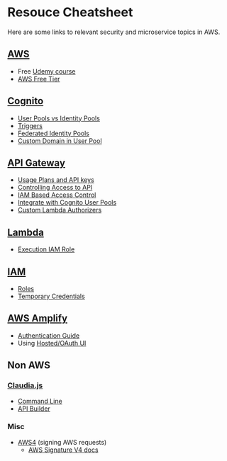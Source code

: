 # Resouce Cheatsheet

Here are some links to relevant security and microservice topics in AWS.

## [AWS](https://aws.amazon.com/getting-started/)
* Free [Udemy course](https://www.udemy.com/aws-essentials/)
* [AWS Free Tier](https://aws.amazon.com/free/)

## [Cognito](https://docs.aws.amazon.com/cognito/latest/developerguide/what-is-amazon-cognito.html)
* [User Pools vs Identity Pools](https://codeburst.io/the-difference-between-aws-cognito-userpools-and-federated-identities-9b47571795d4?gi=c34509fe982c)
* [Triggers](https://docs.aws.amazon.com/cognito/latest/developerguide/cognito-user-identity-pools-working-with-aws-lambda-triggers.html)
* [Federated Identity Pools](https://docs.aws.amazon.com/cognito/latest/developerguide/identity-pools.html)
* [Custom Domain in User Pool](https://docs.aws.amazon.com/cognito/latest/developerguide/cognito-user-pools-add-custom-domain.html)

## [API Gateway](https://docs.aws.amazon.com/apigateway/latest/developerguide/welcome.html)
* [Usage Plans and API keys](https://docs.aws.amazon.com/apigateway/latest/developerguide/api-gateway-api-usage-plans.html)
* [Controlling Access to API](https://docs.aws.amazon.com/apigateway/latest/developerguide/apigateway-control-access-to-api.html)
* [IAM Based Access Control](https://docs.aws.amazon.com/apigateway/latest/developerguide/permissions.html)
* [Integrate with Cognito User Pools](https://docs.aws.amazon.com/apigateway/latest/developerguide/apigateway-integrate-with-cognito.html)
* [Custom Lambda Authorizers](https://docs.aws.amazon.com/apigateway/latest/developerguide/apigateway-use-lambda-authorizer.html)

## [Lambda](https://docs.aws.amazon.com/lambda/latest/dg/welcome.html)
* [Execution IAM Role](https://docs.aws.amazon.com/lambda/latest/dg/intro-permission-model.html#lambda-intro-execution-role)

## [IAM](https://aws.amazon.com/iam/)
* [Roles](https://docs.aws.amazon.com/IAM/latest/UserGuide/id_roles.html)
* [Temporary Credentials](https://docs.aws.amazon.com/IAM/latest/UserGuide/id_credentials_temp_request.html)
## [AWS Amplify](https://aws-amplify.github.io/amplify-js/index.html)
* [Authentication Guide](https://docs.aws.amazon.com/general/latest/gr/signature-version-4.html)
* Using [Hosted/OAuth UI](https://aws-amplify.github.io/amplify-js/media/authentication_guide#using-amazon-cognito-hosted-ui)


## Non AWS
### [Claudia.js](https://claudiajs.com/)
* [Command Line](https://claudiajs.com/documentation.html)
* [API Builder](https://claudiajs.com/claudia-api-builder.html)

### Misc
* [AWS4](https://www.npmjs.com/package/aws4) (signing AWS requests)
  * [AWS Signature V4 docs](https://docs.aws.amazon.com/general/latest/gr/signature-version-4.html)

